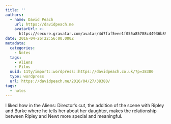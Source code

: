 ```yaml
---
title: ''
authors:
  - name: David Peach
    url: https://davidpeach.me
    avatarUrl: >-
      https://secure.gravatar.com/avatar/4d7faf5eee1f055a85788c44936b8995eaab6dfb004e7854ec747ccb272e91ee?s=96&d=mm&r=g
date: 2016-04-26T22:56:00.000Z
metadata:
  categories:
    - Notes
  tags:
    - Aliens
    - Films
  uuid: 11ty/import::wordpress::https://davidpeach.co.uk/?p=38380
  type: wordpress
  url: https://davidpeach.me/2016/04/27/38380/
tags:
  - notes
---
```

I liked how in the Aliens: Director’s cut, the addition of the scene with Ripley and Burke where he tells her about her daughter, makes the relationship between Ripley and Newt more special and meaningful.